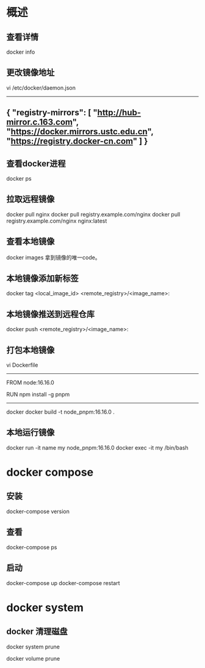 # 概述
## 查看详情
docker info

## 更改镜像地址
vi /etc/docker/daemon.json

--------------------------------------------
{
"registry-mirrors": [
"http://hub-mirror.c.163.com",
"https://docker.mirrors.ustc.edu.cn",
"https://registry.docker-cn.com"
]
}
--------------------------------------------

## 查看docker进程
docker ps

## 拉取远程镜像
docker pull nginx
docker pull registry.example.com/nginx
docker pull registry.example.com/nginx nginx:latest

## 查看本地镜像
docker images
拿到镜像的唯一code。

## 本地镜像添加新标签
docker tag <local_image_id> <remote_registry>/<image_name>:<tag>

## 本地镜像推送到远程仓库
docker push <remote_registry>/<image_name>:<tag>


## 打包本地镜像
vi Dockerfile 

--------------------------------------------
FROM node:16.16.0

RUN npm install -g pnpm

--------------------------------------------

docker docker build -t node_pnpm:16.16.0 .

## 本地运行镜像

docker run -it name my node_pnpm:16.16.0 
docker exec -it my /bin/bash

# docker compose
## 安装
docker-compose version



## 查看
docker-compose ps

## 启动
docker-compose up
docker-compose restart


# docker system
## docker 清理磁盘
docker system prune


docker volume prune
